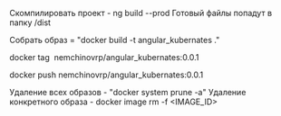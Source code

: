 Скомпилировать проект - ng build --prod
Готовый файлы попадут в папку /dist

Собрать образ = "docker build -t angular_kubernates ."

docker tag <IMAGE ID> nemchinovrp/angular_kubernates:0.0.1

docker push nemchinovrp/angular_kubernates:0.0.1

Удаление всех образов - "docker system prune -a"
Удаление конкретного образа - docker image rm -f <IMAGE_ID>
